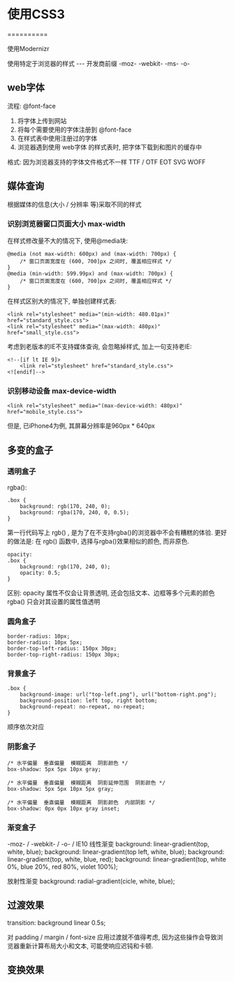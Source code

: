 # 使用CSS3
==========

使用Modernizr

使用特定于浏览器的样式 --- 开发商前缀
-moz-
-webkit-
-ms-
-o-

## web字体

流程:
@font-face
1) 将字体上传到网站
2) 将每个需要使用的字体注册到 @font-face
3) 在样式表中使用注册过的字体
4) 浏览器遇到使用 web字体 的样式表时, 把字体下载到和图片的缓存中

格式:
因为浏览器支持的字体文件格式不一样
TTF / OTF
EOT
SVG
WOFF

## 媒体查询

根据媒体的信息(大小 / 分辨率 等)采取不同的样式

### 识别浏览器窗口页面大小  max-width
在样式修改量不大的情况下, 使用@media块: 
```
@media (not max-width: 600px) and (max-width: 700px) {
	/* 窗口页面宽度在 (600, 700]px 之间时, 覆盖相应样式 */
}
@media (min-width: 599.99px) and (max-width: 700px) {
	/* 窗口页面宽度在 (600, 700]px 之间时, 覆盖相应样式 */
}
```

在样式区别大的情况下, 单独创建样式表:
```
<link rel="stylesheet" media="(min-width: 480.01px)" href="standard_style.css">
<link rel="stylesheet" media="(max-width: 480px)" href="small_style.css">
```
考虑到老版本的IE不支持媒体查询, 会忽略掉样式, 加上一句支持老IE:
```
<!--[if lt IE 9]>
    <link rel="stylesheet" href="standard_style.css">
<![endif]-->
```

### 识别移动设备 max-device-width
```
<link rel="stylesheet" media="(max-device-width: 480px)" href="mobile_style.css">
```
但是, 已iPhone4为例, 其屏幕分辨率是960px * 640px

## 多变的盒子

### 透明盒子
rgba():
```
.box {
	background: rgb(170, 240, 0);
	background: rgba(170, 240, 0, 0.5);
}
```
第一行代码写上 rgb() , 是为了在不支持rgba()的浏览器中不会有糟糕的体验.
更好的做法是: 在 rgb() 函数中, 选择与rgba()效果相似的颜色, 而非原色.

```
opacity:
.box {
	background: rgb(170, 240, 0);
	opacity: 0.5;
}
```

区别: 
opacity 属性不仅会让背景透明, 还会包括文本、边框等多个元素的颜色
rgba() 只会对其设置的属性值透明

### 圆角盒子
```
border-radius: 10px;
border-radius: 10px 5px;
border-top-left-radius: 150px 30px;
border-top-right-radius: 150px 30px;
```

### 背景盒子
```
.box {
	background-image: url("top-left.png"), url("bottom-right.png");
	background-position: left top, right bottom;
	background-repeat: no-repeat, no-repeat;
}
```
顺序依次对应

### 阴影盒子
```
/* 水平偏量  垂直偏量  模糊距离  阴影颜色 */
box-shadow: 5px 5px 10px gray;

/* 水平偏量  垂直偏量  模糊距离  阴影延伸范围  阴影颜色 */
box-shadow: 5px 5px 10px 5px gray;

/* 水平偏量  垂直偏量  模糊距离  阴影颜色  内部阴影 */
box-shadow: 0px 0px 10px gray inset;
```

### 渐变盒子
-moz- / -webkit- / -o- / IE10
线性渐变
background: linear-gradient(top, white, blue);
background: linear-gradient(top left, white, blue);
background: linear-gradient(top, white, blue, red);
background: linear-gradient(top, white 0%, blue 20%, red 80%, violet 100%);

放射性渐变
background: radial-gradient(cicle, white, blue);

## 过渡效果
transition: background linear 0.5s;

对 padding / margin / font-size 应用过渡就不值得考虑, 
因为这些操作会导致浏览器重新计算布局大小和文本, 可能使响应迟钝和卡顿.

## 变换效果
